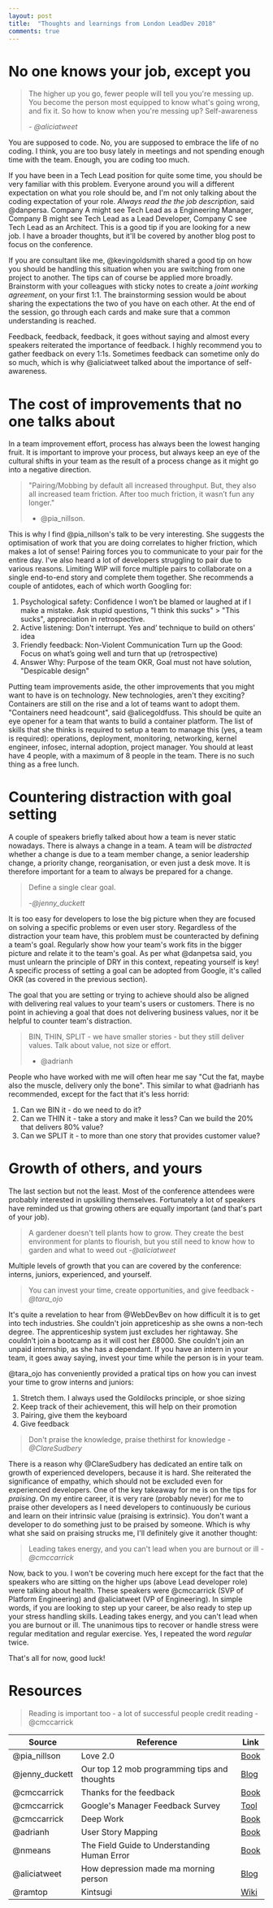 ```yaml
---
layout: post
title:  "Thoughts and learnings from London LeadDev 2018"
comments: true
---
```


# No one knows your job, except you

> The higher up you go, fewer people will tell you you're messing up.
> You become the person most equipped to know what's going wrong, and fix it.
> So how to know when you're messing up? Self-awareness
>
> _- @aliciatweet_

You are supposed to code. No, you are supposed to embrace the life of no coding. I think, you are too busy
lately in meetings and not spending enough time with the team. Enough, you are coding too much.

If you have been in a Tech Lead position for quite some time, you should be very familiar
with this problem. Everyone around you will a different expectation on
what you role should be, and I'm not only talking about the coding expectation of your role.
_Always read the the job description_, said @danpersa. Company A
might see Tech Lead as a Engineering Manager, Company B might see Tech Lead as a Lead Developer,
Company C see Tech Lead as an Architect. This is a good tip if you are looking for a new job.
I have a broader thoughts, but it'll be covered by another blog post to focus on the conference.

If you are consultant like me, @kevingoldsmith shared a good tip on how you should be handling this situation
when you are switching from one project to another. The tips can of course be applied more broadly.
Brainstorm with your colleagues with sticky notes to create a
_joint working agreement_, on your first 1:1. The brainstorming session would be about
sharing the expectations the two of you have on each other. At the end of the session,
go through each cards and make sure that a common understanding is reached.

Feedback, feedback, feedback, it goes without saying and almost every speakers
reiterated the importance of feedback. I highly recommend you to gather feedback on every 1:1s.
Sometimes feedback can sometime only do so much, which is why @aliciatweet talked about
the importance of self-awareness.

# The cost of improvements that no one talks about

In a team improvement effort, process has always been the lowest hanging fruit. It is
important to improve your process, but always keep an eye of the cultural shifts in your team
as the result of a process change as it might go into a negative direction.

> "Pairing/Mobbing by default all increased throughput.
> But, they also all increased team friction. After too much friction, it wasn’t fun any longer."
>
> - @pia_nillson.

This is why I find @pia_nillson's talk to be very interesting. She suggests the optimisation of work
that you are doing correlates to higher friction, which makes a lot of sense! Pairing forces you
to communicate to your pair for the entire day. I've also heard a lot of developers struggling to
pair due to various reasons. Limiting WIP will force multiple pairs to collaborate
on a single end-to-end story and complete them together. She recommends a couple of antidotes,
each of which worth Googling for:

1.  Psychological safety: Confidence I won’t be blamed or laughed at if I make a mistake.
    Ask stupid questions, "I think this sucks" > "This sucks", appreciation in retrospective.
2.  Active listening: Don't interrupt.
    Yes and’ technique to build on others’ idea
3.  Friendly feedback: Non-Violent Communication
    Turn up the Good: Focus on what’s going well and turn that up (retrospective)
4.  Answer Why: Purpose of the team
    OKR, Goal must not have solution, "Despicable design"

Putting team improvements aside, the other improvements that you might want to have
is on technology. New technologies, aren't they exciting? Containers are still on the rise
and a lot of teams want to adopt them. "Containers need headcount", said @alicegoldfuss.
This should be quite an eye opener for a team that wants to build a container platform.
The list of skills that she thinks is required to setup a team to manage this (yes, a team is required):
operations, deployment, monitoring, networking, kernel engineer, infosec, internal adoption,
project manager. You should at least have 4 people, with a maximum of 8 people in the team.
There is no such thing as a free lunch.

# Countering distraction with goal setting

A couple of speakers briefly talked about how a team is never static nowadays.
There is always a change in a team. A team will be _distracted_ whether a change is due to
a team member change, a senior leadership change, a priority change,
reorganisation, or even just a desk move.
It is therefore important for a team to always be prepared for a change.

> Define a single clear goal.
>
> _-@jenny_duckett_

It is too easy for developers to lose the big picture when they are focused
on solving a specific problems or even user story. Regardless of the distraction
your team have, this problem must be counteracted by defining a team's goal.
Regularly show how your team's work fits in the bigger picture and relate it
to the team's goal. As per what @danpetsa said, you must unlearn the principle of DRY in this
context, repeating yourself is key! A specific process of setting a goal can be adopted
from Google, it's called OKR (as covered in the previous section).

The goal that you are setting or trying to achieve should also be aligned with
delivering real values to your team's users or customers.
There is no point in achieving a goal that does not delivering business values, nor it
be helpful to counter team's distraction.

> BIN, THIN, SPLIT - we have smaller stories - but they still deliver values.
> Talk about value, not size or effort.
>
> - @adrianh

People who have worked with me will often hear me say "Cut the fat, maybe also the muscle,
delivery only the bone". This similar to what @adrianh has recommended, except for the fact
that it's less horrid:

1.  Can we BIN it - do we need to do it?
2.  Can we THIN it - take a story and make it less? Can we build the 20% that delivers 80% value?
3.  Can we SPLIT it - to more than one story that provides customer value?

# Growth of others, and yours

The last section but not the least. Most of the conference attendees were probably
interested in upskilling themselves. Fortunately a lot of speakers have reminded us
that growing others are equally important (and that's part of your job).

> A gardener doesn't tell plants how to grow.
> They create the best environment for plants to flourish,
> but you still need to know how to garden and what to weed out
> _-@aliciatweet_

Multiple levels of growth that you can are covered by the conference:
interns, juniors, experienced, and yourself.

> You can invest your time, create opportunities, and give feedback
> _-@tara_ojo_

It's quite a revelation to hear from @WebDevBev on how difficult it is
to get into tech industries. She couldn't join appreticeship as she owns a non-tech
degree. The apprenticeship system just excludes her rightaway. She couldn't join
a bootcamp as it will cost her £8000. She couldn't join an unpaid internship,
as she has a dependant. If you have an intern in your team, it goes away saying,
invest your time while the person is in your team.

@tara_ojo has conveniently provided a pratical tips on how you can invest your time
to grow interns and juniors:

1.  Stretch them. I always used the Goldilocks principle, or shoe sizing
2.  Keep track of their achievement, this will help on their promotion
3.  Pairing, give them the keyboard
4.  Give feedback

> Don't praise the knowledge, praise thethirst for knowledge
> _-@ClareSudbery_

There is a reason why @ClareSudbery has dedicated an entire talk on growth of
experienced developers, because it is hard. She reiterated the significance of empathy,
which should not be excluded even for experienced developers. One of the key takeaway for
me is on the tips for _praising_. On my entire career, it is very rare (probably never) for me
to praise other developers as I need developers to continuously be curious and learn
on their intrinsic value (praising is extrinsic). You don't want a developer to do something
just to be praised by someone. Which is why what she said on praising strucks me, I'll
definitely give it another thought:

> Leading takes energy, and you can't lead when you are burnout or ill
> _-@cmccarrick_

Now, back to you. I won't be covering much here except for the fact that the speakers who
are sitting on the higher ups (above Lead developer role) were talking about health. These speakers
were @cmccarrick (SVP of Platform Engineering) and @aliciatweet (VP of Engineering). In simple words,
if you are looking to step up your career, be also ready to step up your stress handling skills.
Leading takes energy, and you can't lead when you are burnout or ill. The unanimous tips to recover or
handle stress were regular meditation and regular exercise. Yes, I repeated the word _regular_ twice.

That's all for now, good luck!

# Resources

> Reading is important too - a lot of successful people credit reading - @cmccarrick

| Source         | Reference                                    | Link                                                                                                                       |
| -------------- | -------------------------------------------- | -------------------------------------------------------------------------------------------------------------------------- |
| @pia_nillson   | Love 2.0                                     | [Book](https://www.goodreads.com/book/show/15808839-love-2-0)                                                              |
| @jenny_duckett | Our top 12 mob programming tips and thoughts | [Blog](https://gdstechnology.blog.gov.uk/2016/09/08/our-top-12-mob-programming-tips-and-thoughts/)                         |
| @cmccarrick    | Thanks for the feedback                      | [Book](https://www.goodreads.com/book/show/18114120-thanks-for-the-feedback)                                               |
| @cmccarrick    | Google's Manager Feedback Survey             | [Tool](https://rework.withgoogle.com/guides/managers-give-feedback-to-managers/steps/try-googles-manager-feedback-survey/) |
| @cmccarrick    | Deep Work                                    | [Book](https://www.goodreads.com/book/show/25744928-deep-work)                                                             |
| @adrianh       | User Story Mapping                           | [Book](https://www.goodreads.com/book/show/22221112-user-story-mapping)                                                    |
| @nmeans        | The Field Guide to Understanding Human Error | [Book](https://www.goodreads.com/book/show/376964.Field_Guide_to_Understanding_Human_Error)                                |
| @aliciatweet   | How depression made ma morning person        | [Blog](https://betterhumans.coach.me/how-depression-made-me-a-morning-person-cda4889662ff)                                 |
| @ramtop        | Kintsugi                                     | [Wiki](https://en.wikipedia.org/wiki/Kintsugi)                                                                             |
